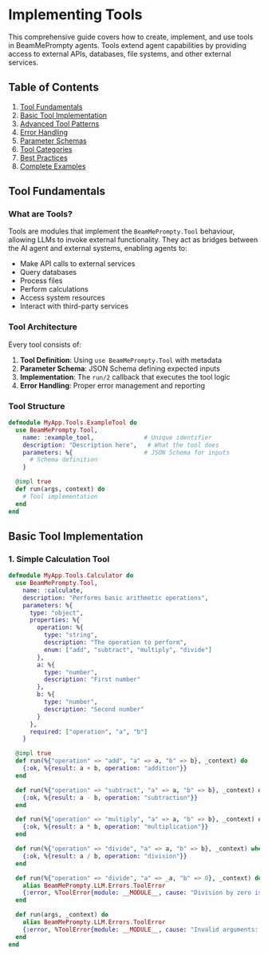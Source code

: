 # Implementing Tools

This comprehensive guide covers how to create, implement, and use tools in BeamMePrompty agents. Tools extend agent capabilities by providing access to external APIs, databases, file systems, and other external services.

## Table of Contents

1. [Tool Fundamentals](#tool-fundamentals)
2. [Basic Tool Implementation](#basic-tool-implementation)
3. [Advanced Tool Patterns](#advanced-tool-patterns)
4. [Error Handling](#error-handling)
5. [Parameter Schemas](#parameter-schemas)
6. [Tool Categories](#tool-categories)
7. [Best Practices](#best-practices)
8. [Complete Examples](#complete-examples)

## Tool Fundamentals

### What are Tools?

Tools are modules that implement the `BeamMePrompty.Tool` behaviour, allowing LLMs to invoke external functionality. They act as bridges between the AI agent and external systems, enabling agents to:

- Make API calls to external services
- Query databases
- Process files
- Perform calculations
- Access system resources
- Interact with third-party services

### Tool Architecture

Every tool consists of:

1. **Tool Definition**: Using `use BeamMePrompty.Tool` with metadata
2. **Parameter Schema**: JSON Schema defining expected inputs
3. **Implementation**: The `run/2` callback that executes the tool logic
4. **Error Handling**: Proper error management and reporting

### Tool Structure

```elixir
defmodule MyApp.Tools.ExampleTool do
  use BeamMePrompty.Tool,
    name: :example_tool,              # Unique identifier
    description: "Description here",   # What the tool does
    parameters: %{                    # JSON Schema for inputs
      # Schema definition
    }

  @impl true
  def run(args, context) do
    # Tool implementation
  end
end
```

## Basic Tool Implementation

### 1. Simple Calculation Tool

```elixir
defmodule MyApp.Tools.Calculator do
  use BeamMePrompty.Tool,
    name: :calculate,
    description: "Performs basic arithmetic operations",
    parameters: %{
      type: "object",
      properties: %{
        operation: %{
          type: "string",
          description: "The operation to perform",
          enum: ["add", "subtract", "multiply", "divide"]
        },
        a: %{
          type: "number",
          description: "First number"
        },
        b: %{
          type: "number",
          description: "Second number"
        }
      },
      required: ["operation", "a", "b"]
    }

  @impl true
  def run(%{"operation" => "add", "a" => a, "b" => b}, _context) do
    {:ok, %{result: a + b, operation: "addition"}}
  end

  def run(%{"operation" => "subtract", "a" => a, "b" => b}, _context) do
    {:ok, %{result: a - b, operation: "subtraction"}}
  end

  def run(%{"operation" => "multiply", "a" => a, "b" => b}, _context) do
    {:ok, %{result: a * b, operation: "multiplication"}}
  end

  def run(%{"operation" => "divide", "a" => a, "b" => b}, _context) when b != 0 do
    {:ok, %{result: a / b, operation: "division"}}
  end

  def run(%{"operation" => "divide", "a" => _a, "b" => 0}, _context) do
    alias BeamMePrompty.LLM.Errors.ToolError
    {:error, %ToolError{module: __MODULE__, cause: "Division by zero is not allowed"}}
  end

  def run(args, _context) do
    alias BeamMePrompty.LLM.Errors.ToolError
    {:error, %ToolError{module: __MODULE__, cause: "Invalid arguments: #{inspect(args)}"}}
  end
end
```

